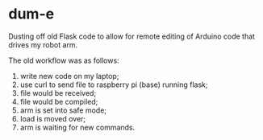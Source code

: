 # dum-e
Dusting off old Flask code to allow for remote editing of Arduino code that drives my robot arm.

The old workflow was as follows:
1) write new code on my laptop;
2) use curl to send file to raspberry pi (base) running flask;
3) file would be received;
4) file would be compiled;
5) arm is set into safe mode;
6) load is moved over;
7) arm is waiting for new commands.

